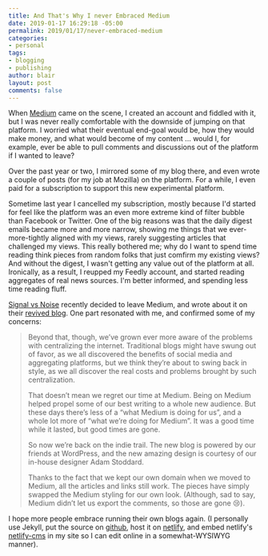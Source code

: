 ```yaml
---
title: And That's Why I never Embraced Medium
date: 2019-01-17 16:29:18 -05:00
permalink: 2019/01/17/never-embraced-medium
categories:
- personal
tags:
- blogging
- publishing
author: blair
layout: post
comments: false
---
```


When [Medium](https://medium.com) came on the scene, I created an account and fiddled with it, but I was never really comfortable with the downside of jumping on that platform.  I worried what their eventual end-goal would be, how they would make money, and what would become of my content ... would I, for example, ever be able to pull comments and discussions out of the platform if I wanted to leave?

Over the past year or two, I mirrored some of my blog there, and even wrote a couple of posts (for my job at Mozilla) on the platform. For a while, I even paid for a subscription to support this new experimental platform.

Sometime last year I cancelled my subscription, mostly because I'd started for feel like the platform was an even more extreme kind of filter bubble than Facebook or Twitter. One of the big reasons was that the daily digest emails became more and more narrow, showing me things that we ever-more-tightly aligned with my views, rarely suggesting articles that challenged my views. This really bothered me; why do I want to spend time reading think pieces from random folks that just comfirm my existing views? And without the digest, I wasn't getting any value out of the platform at all. Ironically, as a result, I reupped my Feedly account, and started reading aggregates of real news sources.  I'm better informed, and spending less time reading fluff.

[Signal vs Noise](https://m.signalvnoise.com/) recently decided to leave Medium, and wrote about it on their [revived blog](https://m.signalvnoise.com/signal-v-noise-exits-medium/). One part resonated with me, and confirmed some of my concerns:
> Beyond that, though, we’ve grown ever more aware of the problems with centralizing the internet. Traditional blogs might have swung out of favor, as we all discovered the benefits of social media and aggregating platforms, but we think they’re about to swing back in style, as we all discover the real costs and problems brought by such centralization.
>
> That doesn’t mean we regret our time at Medium. Being on Medium helped propel some of our best writing to a whole new audience. But these days there’s less of a “what Medium is doing for us”, and a whole lot more of “what we’re doing for Medium”. It was a good time while it lasted, but good times are gone.
>
> So now we’re back on the indie trail. The new blog is powered by our friends at WordPress, and the new amazing design is courtesy of our in-house designer Adam Stoddard.
>
> Thanks to the fact that we kept our own domain when we moved to Medium, all the articles and links still work. The pieces have simply swapped the Medium styling for our own look. (Although, sad to say, Medium didn’t let us export the comments, so those are gone 😢). 

I hope more people embrace running their own blogs again. (I personally use Jekyll, put the source on [github](https://github.com/blairmacintyre/blairmacintyre.me), host it on [netlify](https://netlify.com), and embed netlify's [netlify-cms](https://github.com/netlify/netlify-cms) in my site so I can edit online in a somewhat-WYSIWYG manner). 
